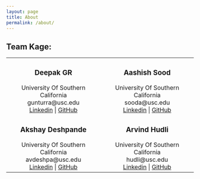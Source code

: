 ```yaml
---
layout: page
title: About
permalink: /about/
---
```


## Team Kage:

 <table style="width:100%;text-align:center">
  <tr>
    <td>
	<h3>Deepak GR</h3>
	University Of Southern California<br/>
	gunturra@usc.edu<br/>
	<a href="https://www.linkedin.com/">Linkedin</a> | <a href="https://github.com/">GitHub</a>
    </td>
    <td>
	<h3>Aashish Sood</h3>
	University Of Southern California<br/>
	sooda@usc.edu<br/>
	<a href="https://www.linkedin.com/">Linkedin</a> | <a href="https://github.com/">GitHub</a>
    </td>
  </tr>
  <tr>
    <td>
	<h3>Akshay Deshpande</h3>
	University Of Southern California<br/>
	avdeshpa@usc.edu<br/>
	<a href="https://www.linkedin.com/in/akshay-deshpande-36913857">Linkedin</a> | <a href="https://github.com/akshayvd">GitHub</a>
    </td>
    <td>
	<h3>Arvind Hudli</h3>
	University Of Southern California<br/>
	hudli@usc.edu<br/>
	<a href="https://www.linkedin.com/">Linkedin</a> | <a href="https://github.com/">GitHub</a>
    </td>
  </tr>
</table>

<!--
This is the base Jekyll theme. You can find out more info about customizing your Jekyll theme, as well as basic Jekyll usage documentation at [jekyllrb.com](http://jekyllrb.com/)

You can find the source code for the Jekyll new theme at:
{% include icon-github.html username="jglovier" %} /
[jekyll-new](https://github.com/jglovier/jekyll-new)

You can find the source code for Jekyll at
{% include icon-github.html username="jekyll" %} /
[jekyll](https://github.com/jekyll/jekyll)
-->

